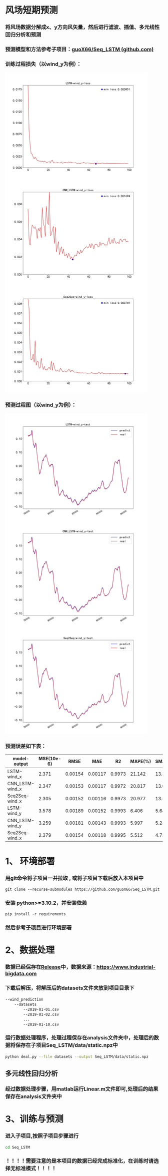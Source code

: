 # 风场短期预测

### 将风场数据分解成x、y方向风矢量，然后进行滤波、插值、多元线性回归分析和预测

### 预测模型和方法参考子项目：[guoX66/Seq_LSTM (github.com)](https://github.com/guoX66/Seq_LSTM)

### 训练过程损失（以wind_y为例）：

![image](https://github.com/guoX66/wind_prediction/blob/main/assets/loss.jpg)

### 预测过程图（以wind_y为例）：

![image](https://github.com/guoX66/wind_prediction/blob/main/assets/pre.jpg)



### 预测误差如下表：

| model-output    | MSE(10e-6) | RMSE    | MAE     | R2     | MAPE(%) | SMAPE(%) |
| --------------- | ---------- | ------- | ------- | ------ | ------- | -------- |
| LSTM-wind_x     | 2.371      | 0.00154 | 0.00117 | 0.9973 | 21.142  | 13.386   |
| CNN_LSTM-wind_x | 2.347      | 0.00153 | 0.00117 | 0.9972 | 20.817  | 13.021   |
| Seq2Seq-wind_x  | 2.305      | 0.00152 | 0.00116 | 0.9973 | 20.977  | 13.584   |
| LSTM-wind_y     | 3.578      | 0.00189 | 0.00152 | 0.9993 | 6.406   | 5.647    |
| CNN_LSTM-wind_y | 3.259      | 0.00181 | 0.00143 | 0.9993 | 5.997   | 5.230    |
| Seq2Seq-wind_x  | 2.379      | 0.00154 | 0.00118 | 0.9995 | 5.512   | 4.730    |



# 1、 环境部署

### 用git命令将子项目一并拉取 , 或将子项目下载后放入本项目中

    git clone --recurse-submodules https://github.com/guoX66/Seq_LSTM.git

### 安装 python>=3.10.2，并安装依赖

    pip install -r requirements

### 然后参考[子项目](https://github.com/guoX66/Seq_LSTM)进行环境部署



# 2、数据处理

### 数据已经保存在[Release](https://github.com/guoX66/wind_prediction/releases/tag/release-v1.0.0)中，数据来源：https://www.industrial-bigdata.com

### 下载后解压，将解压后的datasets文件夹放到项目目录下

```
--wind_prediction
    --datasets
        --2019-01-01.csv
        --2019-01-02.csv
        ...
        --2019-01-10.csv
```

### 运行数据处理程序，处理过程保存在analysis文件夹中，处理后的数据将保存在子项目Seq_LSTM/data/static.npz中

```bash
python deal.py --file datasets --output Seq_LSTM/data/static.npz
```



## 多元线性回归分析

### 经过数据处理步骤，用matlab运行Linear.m文件即可,处理后的结果保存在analysis文件夹中



# 3、训练与预测

### 进入子项目,按照子项目步骤进行

```bash
cd Seq_LSTM
```

### ！！！！需要注意的是本项目的数据已经完成标准化，在训练时请选择无标准模式！！！！
